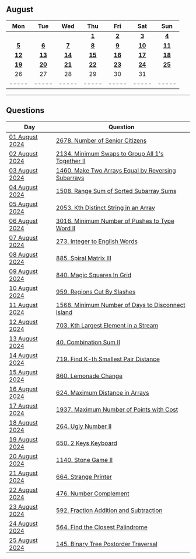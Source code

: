 August
---
| Mon | Tue | Wed | Thu | Fri | Sat | Sun |
| :---: | :---: | :---: | :---: | :---: | :---: | :---: |
|     |     |     | [**1**](01) | [**2**](02) | [**3**](03) | [**4**](04) |
| [**5**](05) | [**6**](06) | [**7**](07) | [**8**](08) | [**9**](09) | [**10**](10) | [**11**](11) |
| [**12**](12) | [**13**](13) | [**14**](14) | [**15**](15) | [**16**](16) | [**17**](17) | [**18**](18) |
| [**19**](19) | [**20**](20) | [**21**](21) | [**22**](22) | [**23**](23) | [**24**](24) | [**25**](25) |
| 26  | 27  | 28  | 29  | 30  | 31  |     |
| ----- | ----- | ----- | ----- | ----- | ----- | ----- |

---

Questions
---
| Day | Question |
| --- | --- |
| [01 August 2024](01) | [2678. Number of Senior Citizens](https://leetcode.com/problems/number-of-senior-citizens) |
| [02 August 2024](02) | [2134. Minimum Swaps to Group All 1's Together II](https://leetcode.com/problems/minimum-swaps-to-group-all-1s-together-ii) |
| [03 August 2024](03) | [1460. Make Two Arrays Equal by Reversing Subarrays](https://leetcode.com/problems/make-two-arrays-equal-by-reversing-subarrays) |
| [04 August 2024](04) | [1508. Range Sum of Sorted Subarray Sums](https://leetcode.com/problems/range-sum-of-sorted-subarray-sums) |
| [05 August 2024](05) | [2053. Kth Distinct String in an Array](https://leetcode.com/problems/kth-distinct-string-in-an-array) |
| [06 August 2024](06) | [3016. Minimum Number of Pushes to Type Word II](https://leetcode.com/problems/minimum-number-of-pushes-to-type-word-ii) |
| [07 August 2024](07) | [273. Integer to English Words](https://leetcode.com/problems/integer-to-english-words) |
| [08 August 2024](08) | [885. Spiral Matrix III](https://leetcode.com/problems/spiral-matrix-iii) |
| [09 August 2024](09) | [840. Magic Squares In Grid](https://leetcode.com/problems/magic-squares-in-grid) |
| [10 August 2024](10) | [959. Regions Cut By Slashes](https://leetcode.com/problems/regions-cut-by-slashes) |
| [11 August 2024](11) | [1568. Minimum Number of Days to Disconnect Island](https://leetcode.com/problems/minimum-number-of-days-to-disconnect-island) |
| [12 August 2024](12) | [703. Kth Largest Element in a Stream](https://leetcode.com/problems/kth-largest-element-in-a-stream) |
| [13 August 2024](13) | [40. Combination Sum II](https://leetcode.com/problems/combination-sum-ii) |
| [14 August 2024](14) | [719. Find K-th Smallest Pair Distance](https://leetcode.com/problems/find-k-th-smallest-pair-distance) |
| [15 August 2024](15) | [860. Lemonade Change](https://leetcode.com/problems/lemonade-change) |
| [16 August 2024](16) | [624. Maximum Distance in Arrays](https://leetcode.com/problems/maximum-distance-in-arrays) |
| [17 August 2024](17) | [1937. Maximum Number of Points with Cost](https://leetcode.com/problems/maximum-number-of-points-with-cost) |
| [18 August 2024](18) | [264. Ugly Number II](https://leetcode.com/problems/ugly-number-ii) |
| [19 August 2024](19) | [650. 2 Keys Keyboard](https://leetcode.com/problems/2-keys-keyboard) |
| [20 August 2024](20) | [1140. Stone Game II](https://leetcode.com/problems/stone-game-ii) |
| [21 August 2024](21) | [664. Strange Printer](https://leetcode.com/problems/strange-printer) |
| [22 August 2024](22) | [476. Number Complement](https://leetcode.com/problems/number-complement) |
| [23 August 2024](23) | [592. Fraction Addition and Subtraction](https://leetcode.com/problems/fraction-addition-and-subtraction) |
| [24 August 2024](24) | [564. Find the Closest Palindrome](https://leetcode.com/problems/find-the-closest-palindrome) |
| [25 August 2024](25) | [145. Binary Tree Postorder Traversal](https://leetcode.com/problems/binary-tree-postorder-traversal) |
